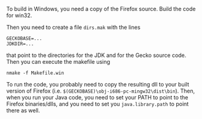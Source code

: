 To build in Windows, you need a copy of the Firefox source. Build the code for win32.

Then you need to create a file `dirs.mak` with the lines

```
GECKOBASE=...
JDKDIR=...
```

that point to the directories for the JDK and for the Gecko source code. Then you can execute the makefile using

```
nmake -f Makefile.win
```

To run the code, you probably need to copy the resulting dll to your built version of Firefox (i.e. `$(GECKOBASE)\obj-i686-pc-mingw32\dist\bin`). Then, when you run your Java code, you need to set your PATH to point to the Firefox binaries/dlls, and you need to set you `java.library.path` to point there as well.